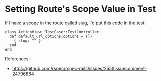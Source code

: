 # Setting Route's Scope Value in Test

If I have a scope in the route called slug, I'd put this code in the test:

```
class ActionView::TestCase::TestController
  def default_url_options(options = {})
    { slug: "" }
  end
end
```

References:
- https://github.com/rspec/rspec-rails/issues/255#issuecomment-24796864
